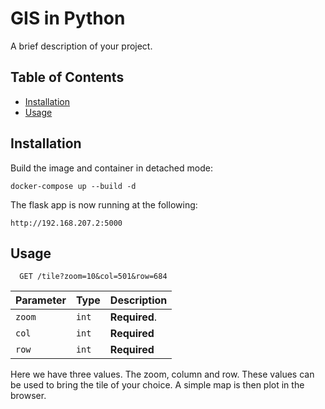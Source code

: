 # GIS in Python

A brief description of your project.

## Table of Contents

- [Installation](#installation)
- [Usage](#usage)

## Installation

Build the image and container in detached mode:
```
docker-compose up --build -d
```
The flask app is now running at the following:
```
http://192.168.207.2:5000
```

## Usage

```
  GET /tile?zoom=10&col=501&row=684
```

| Parameter | Type     | Description                |
| :-------- | :------- | :------------------------- |
| `zoom` | `int` | **Required**. |
|  `col` | `int` | **Required**       | 
|  `row` | `int` | **Required**       |    

Here we have three values. The zoom, column and row. These values can be used to bring the tile of your choice. A simple map is then plot in the browser.
